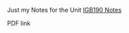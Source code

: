 Just my Notes for the Unit 
[IGB190 Notes](IGB190/IGB190_Game_Mechanics_Implementation.md)

PDF link
